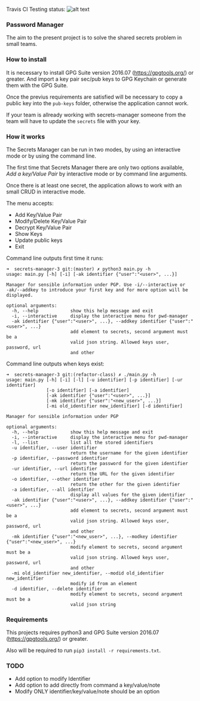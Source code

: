 Travis CI Testing status:
![alt text](https://travis-ci.org/RcdFdz/secrets-manager-3.svg?branch=master "Test status")

### Password Manager
The aim to the present project is to solve the shared secrets problem in small teams.

### How to install
It is necessary to install GPG Suite version 2016.07 (https://gpgtools.org/) or greater. And import a key pair sec/pub keys to GPG Keychain or generate them with the GPG Suite.

Once the previus requirements are satisfied will be necessary to copy a public key into the `pub-keys` folder, otherwise the application cannot work.

If your team is allready working with secrets-manager someone from the team will have to update the `secrets` file with your key.

### How it works
The Secrets Manager can be run in two modes, by using an interactive mode or by using the command line.

The first time that Secrets Manager there are only two options available, _Add a key/Value Pair_ by interactive mode or by command line arguments.

Once there is at least one secret, the application allows to work with an small CRUD in interactive mode.

The menu accepts:
* Add Key/Value Pair
* Modify/Delete Key/Value Pair
* Decrypt Key/Value Pair
* Show Keys
* Update public keys
* Exit

Command line outputs first time it runs:
```
➜  secrets-manager-3 git:(master) ✗ python3 main.py -h
usage: main.py [-h] [-i] [-ak identifier {"user":"<user>", ...}]

Manager for sensible information under PGP. Use -i/--interactive or
-ak/--addkey to introduce your first key and for more option will be
displayed.

optional arguments:
  -h, --help            show this help message and exit
  -i, --interactive     display the interactive menu for pwd-manager
  -ak identifier {"user":"<user>", ...}, --addkey identifier {"user":"<user>", ...}
                        add element to secrets, second argument must be a
                        valid json string. Allowed keys user, password, url
                        and other
```
Command line outputs when keys exist:
```
➜  secrets-manager-3 git:(refactor-class) ✗ ./main.py -h
usage: main.py [-h] [-i] [-l] [-u identifier] [-p identifier] [-ur identifier]
               [-o identifier] [-a identifier]
               [-ak identifier {"user":"<user>", ...}]
               [-mk identifier {"user":"<new_user>", ...}]
               [-mi old_identifier new_identifier] [-d identifier]

Manager for sensible information under PGP

optional arguments:
  -h, --help            show this help message and exit
  -i, --interactive     display the interactive menu for pwd-manager
  -l, --list            list all the stored identifiers
  -u identifier, --user identifier
                        return the username for the given identifier
  -p identifier, --password identifier
                        return the password for the given identifier
  -ur identifier, --url identifier
                        return the URL for the given identifier
  -o identifier, --other identifier
                        return the other for the given identifier
  -a identifier, --all identifier
                        display all values for the given identifier
  -ak identifier {"user":"<user>", ...}, --addkey identifier {"user":"<user>", ...}
                        add element to secrets, second argument must be a
                        valid json string. Allowed keys user, password, url
                        and other
  -mk identifier {"user":"<new_user>", ...}, --modkey identifier {"user":"<new_user>", ...}
                        modify element to secrets, second argument must be a
                        valid json string. Allowed keys user, password, url
                        and other
  -mi old_identifier new_identifier, --modid old_identifier new_identifier
                        modify id from an element
  -d identifier, --delete identifier
                        modify element to secrets, second argument must be a
                        valid json string
```
### Requirements
This projects requires python3 and GPG Suite version 2016.07 (https://gpgtools.org/) or greater.

Also will be required to run `pip3 install -r requirements.txt`.

### TODO

* Add option to modify Identifier
* Add option to add directly from command a key/value/note
* Modify ONLY identifier/key/value/note should be an option
